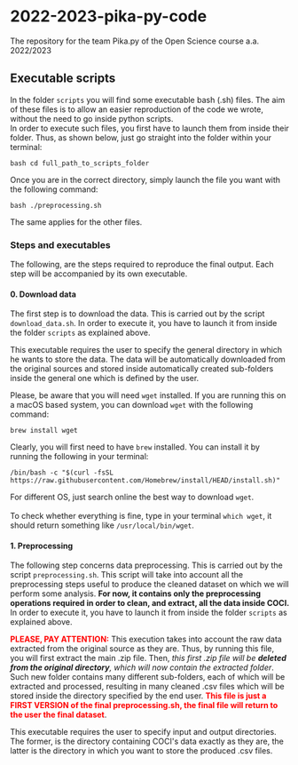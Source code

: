 # 2022-2023-pika-py-code
 The repository for the team Pika.py of the Open Science course a.a. 2022/2023

## Executable scripts
In the folder ```scripts``` you will find some executable bash (.sh) files. The aim of these files is to allow an easier reproduction of the code we wrote, without the need to go inside python scripts.</br>
In order to execute such files, you first have to launch them from inside their folder. Thus, as shown below, just go straight into the folder within your terminal:
```
bash cd full_path_to_scripts_folder
```
Once you are in the correct directory, simply launch the file you want with the following command:
```
bash ./preprocessing.sh
```
The same applies for the other files.

### Steps and executables
The following, are the steps required to reproduce the final output. Each step will be accompanied by its own executable.

#### 0. Download data
The first step is to download the data. This is carried out by the script ```download_data.sh```.
In order to execute it, you have to launch it from inside the folder ```scripts``` as explained above.

This executable requires the user to specify the general directory in which he wants to store the data. The data will be automatically downloaded from the original sources and stored inside automatically created sub-folders inside the general one which is defined by the user. 

Please, be aware that you will need ```wget``` installed. If you are running this on a macOS based system, you can download ```wget``` with the following command:
```
brew install wget
```
Clearly, you will first need to have ```brew``` installed. You can install it by running the following in your terminal:
```
/bin/bash -c "$(curl -fsSL https://raw.githubusercontent.com/Homebrew/install/HEAD/install.sh)"
```
For different OS, just search online the best way to download ```wget```.</br></br>
To check whether everything is fine, type in your terminal ```which wget```, it should return something like ```/usr/local/bin/wget```.

#### 1. Preprocessing
The following step concerns data preprocessing. This is carried out by the script ```preprocessing.sh```. 
This script will take into account all the preprocessing steps useful to produce the cleaned dataset on which we will perform some analysis.
<b>For now, it contains only the preprocessing operations required in order to clean, and extract, all the data inside COCI.</b></br>
In order to execute it, you have to launch it from inside the folder ```scripts``` as explained above.

<span style="color:red"><b>PLEASE, PAY ATTENTION:</b></span> This execution takes into account the raw data extracted from the original source as they are. Thus, by running this file, you will first extract the main .zip file. Then, <i>this first .zip file will be <b>deleted from the original directory</b>, which will now contain the extracted folder</i>. Such new folder contains many different sub-folders, each of which will be extracted and processed, resulting in many cleaned .csv files which will be stored inside the directory specified by the end user. <span style="color:red"><b>This file is just a FIRST VERSION of the final preprocessing.sh, the final file will return to the user the final dataset</b></span>.

This executable requires the user to specify input and output directories. The former, is the directory containing COCI's data exactly as they are, the latter is the directory in which you want to store the produced .csv files.
